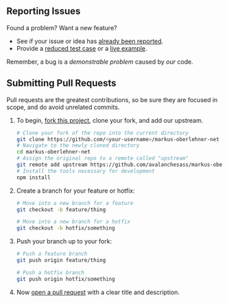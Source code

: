 ## Reporting Issues

Found a problem? Want a new feature?

- See if your issue or idea has [already been reported].
- Provide a [reduced test case] or a [live example].

Remember, a bug is a *demonstrable problem* caused by *our* code.

## Submitting Pull Requests

Pull requests are the greatest contributions, so be sure they are focused in scope, and do avoid unrelated commits.

1. To begin, [fork this project], clone your fork, and add our upstream.
   ```bash
   # Clone your fork of the repo into the current directory
   git clone https://github.com/<your-username>/markus-oberlehner-net
   # Navigate to the newly cloned directory
   cd markus-oberlehner-net
   # Assign the original repo to a remote called "upstream"
   git remote add upstream https://github.com/avalanchesass/markus-oberlehner-net
   # Install the tools necessary for development
   npm install
   ```

2. Create a branch for your feature or hotfix:
   ```bash
   # Move into a new branch for a feature
   git checkout -b feature/thing
   ```
   ```bash
   # Move into a new branch for a hotfix
   git checkout -b hotfix/something
   ```

3. Push your branch up to your fork:
   ```bash
   # Push a feature branch
   git push origin feature/thing
   ```
   ```bash
   # Push a hotfix branch
   git push origin hotfix/something
   ```

4. Now [open a pull request] with a clear title and description.

[already been reported]: https://github.com/avalanchesass/markus-oberlehner-net/issues
[fork this project]:     https://github.com/avalanchesass/markus-oberlehner-net/fork
[live example]:          http://codepen.io/pen
[open a pull request]:   https://help.github.com/articles/using-pull-requests/
[reduced test case]:     https://css-tricks.com/reduced-test-cases/
